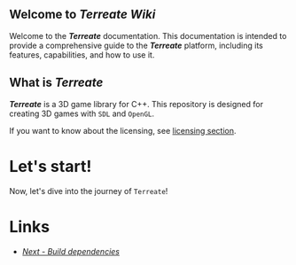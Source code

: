 ## Welcome to ***Terreate Wiki***
Welcome to the ***Terreate*** documentation. This documentation is intended to provide a comprehensive guide to the ***Terreate*** platform, including its features, capabilities, and how to use it.

## What is *Terreate*
***Terreate*** is a 3D game library for C++. This repository is designed for creating 3D games with `SDL` and `OpenGL`.

If you want to know about the licensing, see [licensing section](./license.md).

# Let's start!
Now, let's dive into the journey of `Terreate`!

# Links
- [*Next - Build dependencies*](./deps.md)
